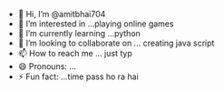 - 👋 Hi, I’m @amitbhai704
- 👀 I’m interested in ...playing online games
- 🌱 I’m currently learning ...python
- 💞️ I’m looking to collaborate on ... creating java script
- 📫 How to reach me ... just typ
- 😄 Pronouns: ...
- ⚡ Fun fact: ...time pass ho ra hai

<!---
amitbhai704/amitbhai704 is a ✨ special ✨ repository because its `README.md` (this file) appears on your GitHub profile.
You can click the Preview link to take a look at your changes.
--->
